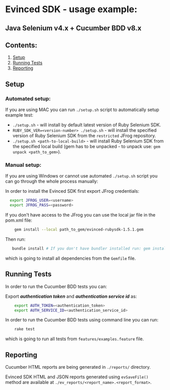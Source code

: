 # Evinced SDK - usage example:
## Java Selenium v4.x + Cucumber BDD v8.x



## Contents:
1. [Setup](#setup)
2. [Running Tests](#running-tests)
3. [Reporting](#reporting)
## Setup

### Automated setup:

If you are using MAC you can run `./setup.sh` script to automatically setup example test:

* `./setup.sh` - will install by default latest version of Ruby Selenium SDK.
* `RUBY_SDK_VER=<version-number> ./setup.sh` - will install the specified version of Ruby Selenium SDK from the `restricted` JFrog repository.
* `./setup.sh <path-to-local-build>` - will install Ruby Selenium SDK from the specified local build (gem has to be unpacked - to unpack use: `gem unpack <path_to_gem>`).


### Manual setup:

If you are using Windows or cannot use automated `./setup.sh` script you can go through the whole process manually:

In order to install the Evinced SDK first export JFrog credentials:
```bash
  export JFROG_USER=<username>
  export JFROG_PASS=<password>
```

If you don't have access to the JFrog you can use the local jar file in the pom.xml file:
```bash
    gem install --local path_to_gem/evinced-rubysdk-1.5.1.gem
```

Then run:
```bash
   bundle install # If you don't have bundler installed run: gem install bundler
```
which is going to install all dependencies from the `Gemfile` file.

## Running Tests

In order to run the Cucumber BDD tests you can:

Export ***authentication token*** and ***authentication service id*** as:
```bash
    export AUTH_TOKEN=<authentication_token>
    export AUTH_SERVICE_ID=<authentication_service_id>
```

In order to run the Cucumber BDD tests using command line you can run:
```bash
    rake test
```
which is going to run all tests from `features/examples.feature` file.

## Reporting

Cucumber HTML reports are being generated in `./reports/` directory.

Evinced SDK HTML and JSON reports generated using `evSaveFile()` method are available at `./ev_reports/<report_name>.<report_format>`.